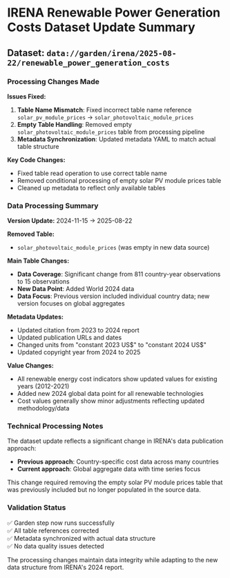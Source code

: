 # IRENA Renewable Power Generation Costs Dataset Update Summary

## Dataset: `data://garden/irena/2025-08-22/renewable_power_generation_costs`

### Processing Changes Made

**Issues Fixed:**
1. **Table Name Mismatch**: Fixed incorrect table name reference `solar_pv_module_prices` → `solar_photovoltaic_module_prices`
2. **Empty Table Handling**: Removed empty `solar_photovoltaic_module_prices` table from processing pipeline
3. **Metadata Synchronization**: Updated metadata YAML to match actual table structure

**Key Code Changes:**
- Fixed table read operation to use correct table name
- Removed conditional processing of empty solar PV module prices table
- Cleaned up metadata to reflect only available tables

### Data Processing Summary

**Version Update:** 2024-11-15 → 2025-08-22

**Removed Table:**
- `solar_photovoltaic_module_prices` (was empty in new data source)

**Main Table Changes:**
- **Data Coverage**: Significant change from 811 country-year observations to 15 observations
- **New Data Point**: Added World 2024 data
- **Data Focus**: Previous version included individual country data; new version focuses on global aggregates

**Metadata Updates:**
- Updated citation from 2023 to 2024 report
- Updated publication URLs and dates
- Changed units from "constant 2023 US$" to "constant 2024 US$"
- Updated copyright year from 2024 to 2025

**Value Changes:**
- All renewable energy cost indicators show updated values for existing years (2012-2021)
- Added new 2024 global data point for all renewable technologies
- Cost values generally show minor adjustments reflecting updated methodology/data

### Technical Processing Notes

The dataset update reflects a significant change in IRENA's data publication approach:
- **Previous approach**: Country-specific cost data across many countries
- **Current approach**: Global aggregate data with time series focus

This change required removing the empty solar PV module prices table that was previously included but no longer populated in the source data.

### Validation Status

✅ Garden step now runs successfully  
✅ All table references corrected  
✅ Metadata synchronized with actual data structure  
✅ No data quality issues detected  

The processing changes maintain data integrity while adapting to the new data structure from IRENA's 2024 report.